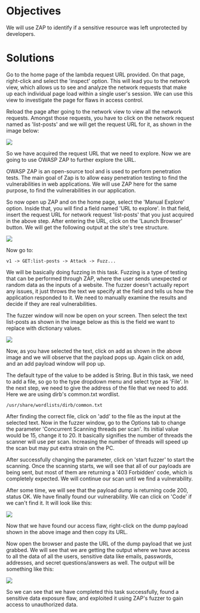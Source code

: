 # Objectives

We will use ZAP to identify if a sensitive resource was left unprotected by developers. 

# Solutions

Go to the home page of the lambda request URL provided. On that page, right-click and select the 'inspect' option. This will lead you to the network view, which allows us to see and analyze the network requests that make up each individual page load within a single user's session. We can use this view to investigate the page for flaws in access control.

Reload the page after going to the network view to view all the network requests. Amongst those requests, you have to click on the network request named as 'list-posts' and we will get the request URL for it, as shown in the image below:

![](https://user-images.githubusercontent.com/65826354/179528203-e6dc2171-216e-48aa-8efc-03d2c54260e0.png)

So we have acquired the request URL that we need to explore. Now we are going to use OWASP ZAP to further explore the URL.

OWASP ZAP is an open-source tool and is used to perform penetration tests. The main goal of Zap is to allow easy penetration testing to find the vulnerabilities in web applications. We will use ZAP here for the same purpose, to find the vulnerabilities in our application.

So now open up ZAP and on the home page, select the 'Manual Explore' option. Inside that, you will find a field named 'URL to explore'. In that field, insert the request URL for network request 'list-posts' that you just acquired in the above step. After entering the URL, click on the 'Launch Browser' button. We will get the following output at the site's tree structure.

![](https://user-images.githubusercontent.com/65826354/179528227-7ea08a4b-9b7b-4746-a761-ebb2dd105e02.png)

Now go to:

```
v1 -> GET:list-posts -> Attack -> Fuzz...
```

We will be basically doing fuzzing in this task. Fuzzing is a type of testing that can be performed through ZAP, where the user sends unexpected or random data as the inputs of a website. The fuzzer doesn't actually report any issues, it just throws the text we specify at the field and tells us how the application responded to it. We need to manually examine the results and decide if they are real vulnerabilities.

The fuzzer window will now be open on your screen. Then select the text list-posts as shown in the image below as this is the field we want to replace with dictionary values.

![](https://user-images.githubusercontent.com/65826354/179528233-939d1d6e-9681-457c-81e0-78e4567a8546.png)

Now, as you have selected the text, click on add as shown in the above image and we will observe that the payload pops up. Again click on add, and an add payload window will pop up.

The default type of the value to be added is String. But in this task, we need to add a file, so go to the type dropdown menu and select type as 'File'. In the next step, we need to give the address of the file that we need to add. Here we are using dirb's common.txt wordlist.

```
/usr/share/wordlists/dirb/common.txt
```

After finding the correct file, click on 'add' to the file as the input at the selected text. Now in the fuzzer window, go to the Options tab to change the parameter 'Concurrent Scanning threads per scan'. Its initial value would be 15, change it to 20. It basically signifies the number of threads the scanner will use per scan. Increasing the number of threads will speed up the scan but may put extra strain on the PC.

After successfully changing the parameter, click on 'start fuzzer' to start the scanning. Once the scanning starts, we will see that all of our payloads are being sent, but most of them are returning a '403 Forbidden' code, which is completely expected. We will continue our scan until we find a vulnerability.

After some time, we will see that the payload dump is returning code 200, status OK. We have finally found our vulnerability. We can click on 'Code' if we can't find it. It will look like this:

![](https://user-images.githubusercontent.com/65826354/179528237-2e6394f6-16f9-4696-bfe2-c1d220e03d17.png)

Now that we have found our access flaw, right-click on the dump payload shown in the above image and then copy its URL.

Now open the browser and paste the URL of the dump payload that we just grabbed. We will see that we are getting the output where we have access to all the data of all the users, sensitive data like emails, passwords, addresses, and secret questions/answers as well. The output will be something like this:

![](https://user-images.githubusercontent.com/65826354/179528247-75424528-75c2-40b3-b69b-9f36b6c32b28.png)

So we can see that we have completed this task successfully, found a sensitive data exposure flaw, and exploited it using ZAP's fuzzer to gain access to unauthorized data.
